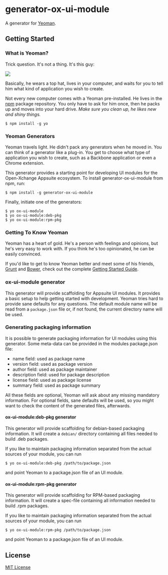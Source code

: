 # generator-ox-ui-module

A generator for [Yeoman](http://yeoman.io).


## Getting Started

### What is Yeoman?

Trick question. It's not a thing. It's this guy:

![](http://i.imgur.com/JHaAlBJ.png)

Basically, he wears a top hat, lives in your computer, and waits for you to tell him what kind of application you wish to create.

Not every new computer comes with a Yeoman pre-installed. He lives in the [npm](https://npmjs.org) package repository. You only have to ask for him once, then he packs up and moves into your hard drive. *Make sure you clean up, he likes new and shiny things.*

```
$ npm install -g yo
```

### Yeoman Generators

Yeoman travels light. He didn't pack any generators when he moved in. You can think of a generator like a plug-in. You get to choose what type of application you wish to create, such as a Backbone application or even a Chrome extension.

This generator provides a starting point for developing UI modules for the Open-Xchange Appsuite ecosystem. To install generator-ox-ui-module from npm, run:

```
$ npm install -g generator-ox-ui-module
```

Finally, initiate one of the generators:

```
$ yo ox-ui-module
$ yo ox-ui-module:deb-pkg
$ yo ox-ui-module:rpm-pkg
```

### Getting To Know Yeoman

Yeoman has a heart of gold. He's a person with feelings and opinions, but he's very easy to work with. If you think he's too opinionated, he can be easily convinced.

If you'd like to get to know Yeoman better and meet some of his friends, [Grunt](http://gruntjs.com) and [Bower](http://bower.io), check out the complete [Getting Started Guide](https://github.com/yeoman/yeoman/wiki/Getting-Started).

### ox-ui-module generator

This generator will provide scaffolding for Appsuite UI modules.
It provides a basic setup to help getting started with development.
Yeoman tries hard to provide sane defaults for any questions.
The default module name will be read from a `package.json` file or, if not found,
the current directory name will be used.

### Generating packaging information

It is possible to generate packaging information for UI modules using this generator. Some meta-data can be provided in
the modules package.json file:

* name field: used as package name
* version field: used as package version
* author field: used as package maintainer
* description field: used for package description
* license field: used as package license
* summary field: used as package summary

All these fields are optional, Yeoman will ask about any missing mandatory information.
For optional fields, sane defaults will be used, so you might want to check the content of the generated files,
afterwards.

#### ox-ui-module:deb-pkg generator

This generator will provide scaffolding for debian-based packaging information. It will create a `debian/` directory
containing all files needed to build .deb packages.

If you like to maintain packaging information separated from the actual sources of your module, you can run

```
$ yo ox-ui-module:deb-pkg /path/to/package.json
```

and point Yeoman to a package.json file of an UI module.

#### ox-ui-module:rpm-pkg generator

This generator will provide scaffolding for RPM-based packaging information. It will create a spec-file containing
all information needed to build .rpm packages.

If you like to maintain packaging information separated from the actual sources of your module, you can run

```
$ yo ox-ui-module:rpm-pkg /path/to/package.json
```

and point Yeoman to a package.json file of an UI module.

## License

[MIT License](http://en.wikipedia.org/wiki/MIT_License)

